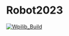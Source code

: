# Robot2023

[![Wpilib_Build](https://github.com/first-team-93-new-apple-corp/Robot2023/actions/workflows/main.yml/badge.svg?branch=Robot_Shoulder)](https://github.com/first-team-93-new-apple-corp/Robot2023/actions/workflows/main.yml)
